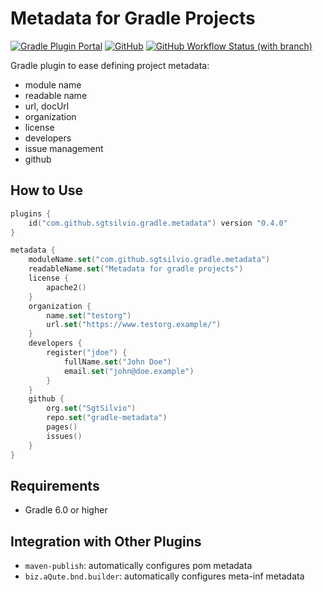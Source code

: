 # Metadata for Gradle Projects

[![Gradle Plugin Portal](https://img.shields.io/gradle-plugin-portal/v/com.github.sgtsilvio.gradle.metadata?color=brightgreen&style=for-the-badge)](https://plugins.gradle.org/plugin/com.github.sgtsilvio.gradle.metadata)
[![GitHub](https://img.shields.io/github/license/sgtsilvio/gradle-metadata?color=brightgreen&style=for-the-badge)](LICENSE)
[![GitHub Workflow Status (with branch)](https://img.shields.io/github/actions/workflow/status/sgtsilvio/gradle-metadata/check.yml?branch=master&style=for-the-badge)](https://github.com/SgtSilvio/gradle-metadata/actions/workflows/check.yml?query=branch%3Amaster)

Gradle plugin to ease defining project metadata:
- module name
- readable name
- url, docUrl
- organization
- license
- developers
- issue management
- github

## How to Use

```kotlin
plugins {
    id("com.github.sgtsilvio.gradle.metadata") version "0.4.0"
}

metadata {
    moduleName.set("com.github.sgtsilvio.gradle.metadata")
    readableName.set("Metadata for gradle projects")
    license {
        apache2()
    }
    organization {
        name.set("testorg")
        url.set("https://www.testorg.example/")
    }
    developers {
        register("jdoe") {
            fullName.set("John Doe")
            email.set("john@doe.example")
        }
    }
    github {
        org.set("SgtSilvio")
        repo.set("gradle-metadata")
        pages()
        issues()
    }
}
```

## Requirements

- Gradle 6.0 or higher

## Integration with Other Plugins

- `maven-publish`: automatically configures pom metadata
- `biz.aQute.bnd.builder`: automatically configures meta-inf metadata
